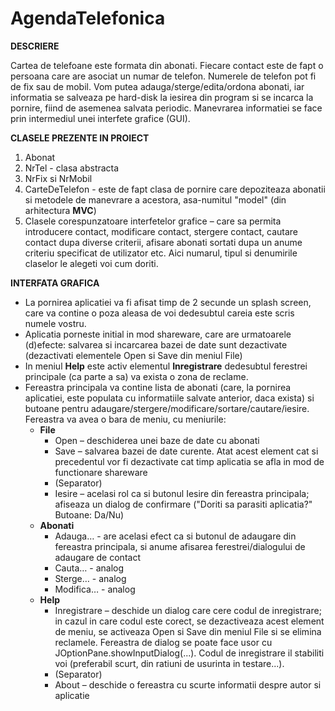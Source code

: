 AgendaTelefonica
================

**DESCRIERE**
 
Cartea de telefoane este formata din abonati. Fiecare contact este de fapt o persoana care are asociat un numar de telefon. 
Numerele de telefon pot fi de fix sau de mobil. Vom putea adauga/sterge/edita/ordona abonati, iar informatia se salveaza pe hard-disk la iesirea din program si se incarca la pornire, fiind de asemenea salvata periodic. Manevrarea informatiei se face prin intermediul unei interfete grafice (GUI).

**CLASELE PREZENTE IN PROIECT**

1. Abonat
2. NrTel - clasa abstracta
3. NrFix si NrMobil
4. CarteDeTelefon - este de fapt clasa de pornire care depoziteaza abonatii si metodele de manevrare a acestora, asa-numitul "model" (din arhitectura **MVC**)
5. Clasele corespunzatoare interfetelor grafice  – care sa permita introducere contact, modificare contact, stergere contact, cautare contact dupa diverse criterii, afisare abonati sortati dupa un anume criteriu specificat de utilizator etc. Aici numarul, tipul si denumirile claselor le alegeti voi cum doriti.


**INTERFATA GRAFICA**
 
- La pornirea aplicatiei va fi afisat timp de 2 secunde un splash screen, care va contine o poza aleasa de voi dedesubtul careia este scris numele vostru.
- Aplicatia porneste initial in mod shareware, care are urmatoarele (d)efecte:
salvarea si incarcarea bazei de date sunt dezactivate (dezactivati elementele Open si Save din meniul File)
- In meniul **Help** este activ elementul **Inregistrare** dedesubtul ferestrei principale (ca parte a sa) va exista o zona de reclame. 
- Fereastra principala va contine lista de abonati (care, la pornirea aplicatiei, este populata cu informatiile salvate anterior, daca exista) si butoane pentru  adaugare/stergere/modificare/sortare/cautare/iesire. Fereastra va avea o bara de meniu, cu meniurile:
  * **File**
    * Open – deschiderea unei baze de date cu abonati
    * Save – salvarea bazei de date curente. Atat acest element cat si precedentul vor fi dezactivate cat timp aplicatia se afla in mod de functionare shareware
    * (Separator)
    * Iesire – acelasi rol ca si butonul Iesire din fereastra principala; afiseaza un dialog de confirmare ("Doriti sa parasiti aplicatia?" Butoane: Da/Nu)
  * **Abonati**
    * Adauga… - are acelasi efect ca si butonul de adaugare din fereastra principala, si anume afisarea ferestrei/dialogului de adaugare de contact
    * Cauta… - analog
    * Sterge… - analog
    * Modifica… - analog
  * **Help**
    * Inregistrare – deschide un dialog care cere codul de inregistrare; in cazul in care codul este corect, se dezactiveaza acest element de meniu, se activeaza Open si Save din meniul File si se elimina reclamele. Fereastra de dialog se poate face usor cu JOptionPane.showInputDialog(...). Codul de inregistrare il stabiliti voi (preferabil scurt, din ratiuni de usurinta in testare...).
    * (Separator)
    * About – deschide o fereastra cu scurte informatii despre autor si aplicatie
 